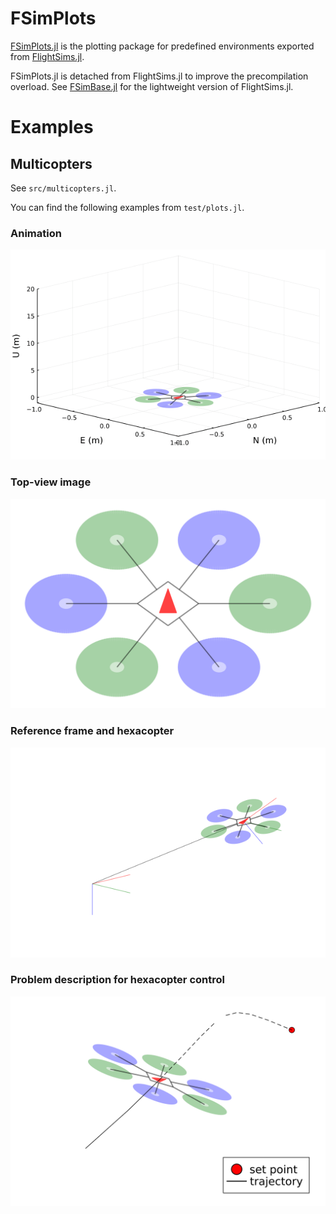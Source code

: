 # FSimPlots
[FSimPlots.jl](https://github.com/JinraeKim/FSimPlots.jl) is
the plotting package for predefined environments exported from [FlightSims.jl](https://github.com/JinraeKim/FlightSims.jl).

FSimPlots.jl is detached from FlightSims.jl to improve the precompilation overload.
See [FSimBase.jl](https://github.com/JinraeKim/FSimBase.jl) for the lightweight version of FlightSims.jl.

# Examples
## Multicopters
See `src/multicopters.jl`.

You can find the following examples from `test/plots.jl`.
### Animation
![Alt Text](./figures/anim.gif)

### Top-view image
![ex_screenshot](./figures/topview.png)

### Reference frame and hexacopter
![ex_screenshot](./figures/hexacopter_description.png)

### Problem description for hexacopter control
![ex_screenshot](./figures/prob_description.png)
